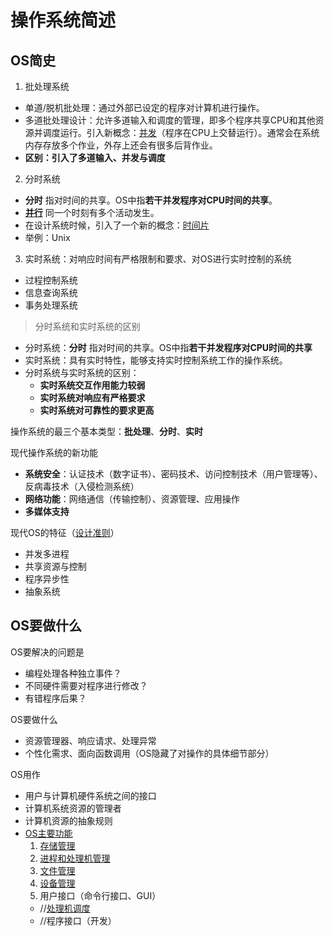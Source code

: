 # 操作系统简述

## OS简史

1. 批处理系统
  - 单道/脱机批处理：通过外部已设定的程序对计算机进行操作。
  - 多道批处理设计：允许多道输入和调度的管理，即多个程序共享CPU和其他资源并调度运行。引入新概念：[并发](#并发与并行)（程序在CPU上交替运行）。通常会在系统内存存放多个作业，外存上还会有很多后背作业。
  - **区别：引入了多道输入、并发与调度**
2. 分时系统
  - **分时** 指对时间的共享。OS中指**若干并发程序对CPU时间的共享**。
  - **[并行](#并发与并行)** 同一个时刻有多个活动发生。
  - 在设计系统时候，引入了一个新的概念：[时间片](#名词概念及区分)
  - 举例：Unix
3. 实时系统：对响应时间有严格限制和要求、对OS进行实时控制的系统
  - 过程控制系统
  - 信息查询系统
  - 事务处理系统

> 分时系统和实时系统的区别
- 分时系统：**分时** 指对时间的共享。OS中指**若干并发程序对CPU时间的共享**
- 实时系统：具有实时特性，能够支持实时控制系统工作的操作系统。
- 分时系统与实时系统的区别：
  - **实时系统交互作用能力较弱**
  - **实时系统对响应有严格要求**
  - **实时系统对可靠性的要求更高**

操作系统的最三个基本类型：**批处理**、**分时**、**实时**

现代操作系统的新功能
  - **系统安全**：认证技术（数字证书）、密码技术、访问控制技术（用户管理等）、反病毒技术（入侵检测系统）
  - **网络功能**：网络通信（传输控制）、资源管理、应用操作
  - **多媒体支持**

现代OS的特征（[设计准则](#系统设计原则)）
- 并发多进程
- 共享资源与控制
- 程序异步性
- 抽象系统

## OS要做什么
OS要解决的问题是
- 编程处理各种独立事件？
- 不同硬件需要对程序进行修改？
- 有错程序后果？

OS要做什么
- 资源管理器、响应请求、处理异常
- 个性化需求、面向函数调用（OS隐藏了对操作的具体细节部分）

OS用作
- 用户与计算机硬件系统之间的接口
- 计算机系统资源的管理者
- 计算机资源的抽象规则
- [OS主要功能](#osmanagement)
  1. [存储管理](#存储管理)
  2. [进程和处理机管理](#进程和处理机管理)
  3. [文件管理](#文件管理)
  4. [设备管理](#设备管理)
  5. 用户接口（命令行接口、GUI）
  - //[处理机调度](#处理机调度)
  - //程序接口（开发）
